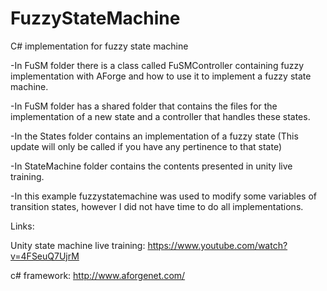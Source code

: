 # FuzzyStateMachine

C# implementation for fuzzy state machine

-In FuSM folder there is a class called FuSMController containing fuzzy implementation with AForge and how to use it to
implement a fuzzy state machine.

-In FuSM folder has a shared folder that contains the files for the implementation of a new state and a controller that handles these states.

-In the States folder contains an implementation of a fuzzy state (This update will only be called if you have any pertinence to
that state)

-In StateMachine folder contains the contents presented in unity live training.

-In this example fuzzystatemachine was used to modify some variables of transition states, however I did not have time to do all
implementations.

Links:

Unity state machine live training:
https://www.youtube.com/watch?v=4FSeuQ7UjrM

c# framework:
http://www.aforgenet.com/
